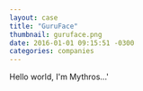 ```yaml
---
layout: case
title: "GuruFace"
thumbnail: guruface.png
date: 2016-01-01 09:15:51 -0300
categories: companies
---
```

Hello world, I'm Mythros...'